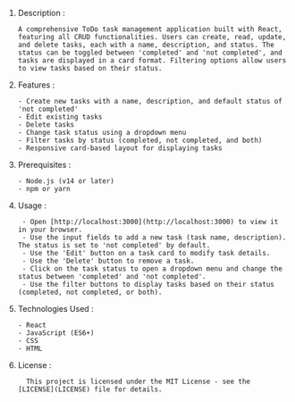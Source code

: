 
1. Description : 

       A comprehensive ToDo task management application built with React, featuring all CRUD functionalities. Users can create, read, update, and delete tasks, each with a name, description, and status. The status can be toggled between 'completed' and 'not completed', and tasks are displayed in a card format. Filtering options allow users to view tasks based on their status.

2. Features :

       - Create new tasks with a name, description, and default status of 'not completed'
       - Edit existing tasks
       - Delete tasks
       - Change task status using a dropdown menu
       - Filter tasks by status (completed, not completed, and both)
       - Responsive card-based layout for displaying tasks

3. Prerequisites :
   
       - Node.js (v14 or later)
       - npm or yarn

4. Usage :

        - Open [http://localhost:3000](http://localhost:3000) to view it in your browser.
        - Use the input fields to add a new task (task name, description). The status is set to 'not completed' by default.
        - Use the 'Edit' button on a task card to modify task details.
        - Use the 'Delete' button to remove a task.
        - Click on the task status to open a dropdown menu and change the status between 'completed' and 'not completed'.
        - Use the filter buttons to display tasks based on their status (completed, not completed, or both).

5. Technologies Used :
   
       - React
       - JavaScript (ES6+)
       - CSS
       - HTML

6. License :
   
         This project is licensed under the MIT License - see the [LICENSE](LICENSE) file for details.





